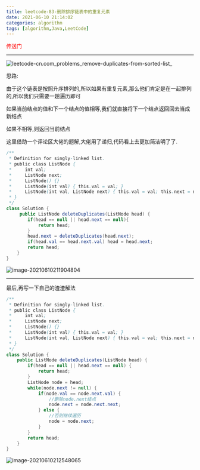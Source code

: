 ```yaml
---
title: leetcode-83-删除排序链表中的重复元素
date: 2021-06-10 21:14:02
categories: algorithm
tags: [algorithm,Java,LeetCode]
---
```


<a href="https://leetcode-cn.com/problems/remove-duplicates-from-sorted-list/" style="color:red;text-decoration:none">传送门</a>

<hr/>

![leetcode-cn.com_problems_remove-duplicates-from-sorted-list_](https://gitee.com/cao_ziqiang/img/raw/master/20210610211539.png)

思路:

由于这个链表是按照升序排列的,所以如果有重复元素,那么他们肯定是在一起排列的,所以我们只需要一趟遍历即可

如果当前结点的值和下一个结点的值相等,我们就直接将下一个结点返回回去当成新结点

如果不相等,则返回当前结点

这里借助一个评论区大佬的题解,大佬用了递归,代码看上去更加简洁明了了.

```java
/**
 * Definition for singly-linked list.
 * public class ListNode {
 *     int val;
 *     ListNode next;
 *     ListNode() {}
 *     ListNode(int val) { this.val = val; }
 *     ListNode(int val, ListNode next) { this.val = val; this.next = next; }
 * }
 */
class Solution {
     public ListNode deleteDuplicates(ListNode head) {
        if(head == null || head.next == null){
            return head;
        }
        head.next = deleteDuplicates(head.next);
        if(head.val == head.next.val) head = head.next;
        return head;
    }
}
```

![image-20210610211904804](https://gitee.com/cao_ziqiang/img/raw/master/20210610211904.png)

<hr/>

最后,再写一下自己的渣渣解法

```java
/**
 * Definition for singly-linked list.
 * public class ListNode {
 *     int val;
 *     ListNode next;
 *     ListNode() {}
 *     ListNode(int val) { this.val = val; }
 *     ListNode(int val, ListNode next) { this.val = val; this.next = next; }
 * }
 */
class Solution {
    public ListNode deleteDuplicates(ListNode head) {
        if(head == null || head.next == null) {
            return head;
        }
        ListNode node = head;
        while(node.next != null) {
            if(node.val == node.next.val) {
                //删除node.next结点
                node.next = node.next.next;
            } else {
                //否则继续遍历
                node = node.next;
            }
        }
        return head;
    }
}
```

![image-20210610212548065](https://gitee.com/cao_ziqiang/img/raw/master/20210610212548.png)

